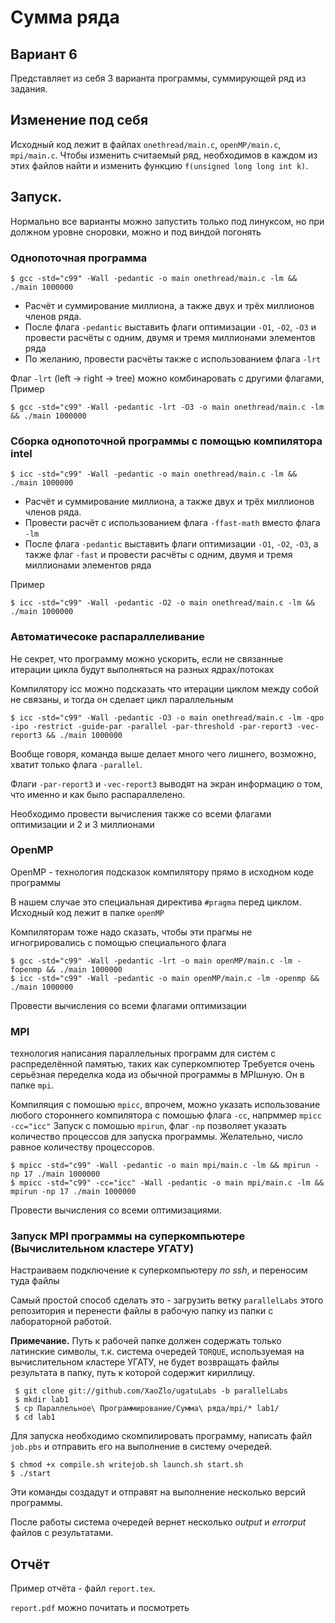 # Сумма ряда
## Вариант 6

Представляет из себя 3 варианта программы, суммирующей ряд из задания.

## Изменение под себя

Исходный код лежит в файлах `onethread/main.c`, `openMP/main.c`, `mpi/main.c`. Чтобы изменить считаемый ряд, необходимов в каждом из этих файлов найти и изменить функцию `f(unsigned long long int k)`.

## Запуск.

Нормально все варианты можно запустить только под линуксом, но при должном уровне сноровки, можно и под виндой погонять

### Однопоточная программа

    $ gcc -std="c99" -Wall -pedantic -o main onethread/main.c -lm && ./main 1000000

* Расчёт и суммирование миллиона, а также двух и трёх миллионов членов ряда.
* После флага `-pedantic` выставить флаги оптимизации `-O1`, `-O2`, `-O3` и провести расчёты с одним, двумя и тремя миллионами элементов ряда
* По желанию, провести расчёты также с использованием флага `-lrt`

Флаг `-lrt` (left -> right -> tree) можно комбинаровать с другими флагами, Пример

    $ gcc -std="c99" -Wall -pedantic -lrt -O3 -o main onethread/main.c -lm && ./main 1000000

### Сборка однопоточной программы с помощью компилятора intel

    $ icc -std="c99" -Wall -pedantic -o main onethread/main.c -lm && ./main 1000000

* Расчёт и суммирование миллиона, а также двух и трёх миллионов членов ряда.
* Провести расчёт с использованием флага `-ffast-math` вместо флага `-lm`
* После флага `-pedantic` выставить флаги оптимизации `-O1`, `-O2`, `-O3`, а также флаг `-fast` и провести расчёты с одним, двумя и тремя миллионами элементов ряда

Пример

    $ icc -std="c99" -Wall -pedantic -O2 -o main onethread/main.c -lm && ./main 1000000

### Автоматичесоке распараллеливание
Не секрет, что программу можно ускорить, если не связанные итерации цикла будут выполняться на разных ядрах/потоках

Компилятору icc можно подсказать что итерации циклом между собой не связаны, и тогда он сделает цикл параллельным

    $ icc -std="c99" -Wall -pedantic -O3 -o main onethread/main.c -lm -qpo -ipo -restrict -guide-par -parallel -par-threshold -par-report3 -vec-report3 && ./main 1000000
	
Вообще говоря, команда выше делает много чего лишнего, возможно, хватит только флага `-parallel`.

Флаги `-par-report3` и `-vec-report3` выводят на экран информацию о том, что именно и как было распараллелено.

Необходимо провести вычисления также со всеми флагами оптимизации и 2 и 3 миллионами
 
### OpenMP
OpenMP - технология подсказок компилятору прямо в исходном коде программы

В нашем случае это специальная директива `#pragma` перед циклом. Исходный код лежит в папке `openMP`

Компиляторам тоже надо сказать, чтобы эти прагмы не игногрировались с помощью специального флага

    $ gcc -std="c99" -Wall -pedantic -lrt -o main openMP/main.c -lm -fopenmp && ./main 1000000
    $ icc -std="c99" -Wall -pedantic -o main openMP/main.c -lm -openmp && ./main 1000000

Провести вычисления со всеми флагами оптимизации

### MPI
технология написания параллельных программ для систем с распределённой памятью, таких как суперкомпютер
Требуется очень серьёзная переделка кода из обычной программы в MPIшную. Он в папке `mpi`.

Компиляция с помошью `mpicc`, впрочем, можно указать использование любого стороннего компилятора с помошью флага `-cc`, напрммер `mpicc -cc="icc"`
Запуск с помошью `mpirun`, флаг `-np` позволяет указать количество процессов для запуска программы. Желательно, число равное количеству процессоров.

    $ mpicc -std="c99" -Wall -pedantic -o main mpi/main.c -lm && mpirun -np 17 ./main 1000000
    $ mpicc -std="c99" -cc="icc" -Wall -pedantic -o main mpi/main.c -lm && mpirun -np 17 ./main 1000000
	
Провести вычисления со всеми оптимизациями.

### Запуск MPI программы на суперкомпьютере (Вычислительном кластере УГАТУ)

Настраиваем подключение к суперкомпьютеру _по ssh_, и переносим туда файлы

Самый простой способ сделать это - загрузить ветку `parallelLabs` этого репозитория и перенести файлы в рабочую папку из папки с лабораторной работой.

__Примечание.__ Путь к рабочей папке должен содержать только латинские символы, т.к. система очередей `TORQUE`, используемая на вычислительном кластере УГАТУ,
не будет возвращать файлы результата в папку, путь к которой содержит кириллицу.

     $ git clone git://github.com/XaoZlo/ugatuLabs -b parallelLabs
     $ mkdir lab1
     $ cp Параллельное\ Программирование/Сумма\ ряда/mpi/* lab1/
     $ cd lab1

Для запуска необходимо скомпилировать программу, написать файл `job.pbs` и отправить его на выполнение в систему очередей.

    $ chmod +x compile.sh writejob.sh launch.sh start.sh
    $ ./start

Эти команды создадут и отправят на выполнение несколько версий программы.

После работы система очередей вернет несколько _output_ и _errorput_ файлов с результатами.

## Отчёт
Пример отчёта - файл `report.tex`.

`report.pdf` можно почитать и посмотреть
